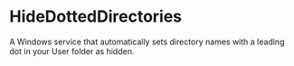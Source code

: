 # HideDottedDirectories
A Windows service that automatically sets directory names with a leading dot in your User folder as hidden.
